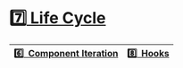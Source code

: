 # :seven:[ Life Cycle](https://github.com/yhuj79/Learn_React/blob/master/chap/07_LifeCycle.md)

|[:six:&ensp;Component Iteration](https://github.com/yhuj79/Learn_React/blob/master/chap/06_Component_Iteration.md)|[:eight:&ensp;Hooks](https://github.com/yhuj79/Learn_REACT/blob/master/chap/08_Hooks.md)|
|:---|---:|